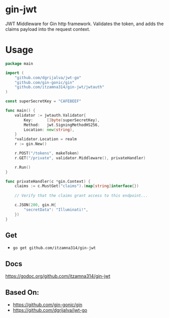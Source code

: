 # gin-jwt
JWT Middleware for Gin http framework.  Validates the token, and adds the claims payload into the request context.

# Usage
```go
package main

import (
	"github.com/dgrijalva/jwt-go"
	"github.com/gin-gonic/gin"
	"github.com/itzamna314/gin-jwt/jwtauth"
)

const superSecretKey = "CAFEBEEF"

func main() {
	validator := jwtauth.Validator{
		Key:      []byte(superSecretKey),
		Method:   jwt.SigningMethodHS256,
		Location: new(string),
	}
	*validator.Location = realm
	r := gin.New()

	r.POST("/tokens", makeToken)
	r.GET("/private", validator.Middleware(), privateHandler)

	r.Run()
}

func privateHandler(c *gin.Context) {
	claims := c.MustGet("claims").(map[string]interface{})
	
	// Verify that the claims grant access to this endpoint...

	c.JSON(200, gin.H{
		"secretData": "Illuminati!",
	})
}
```
## Get
* `go get github.com/itzamna314/gin-jwt`

## Docs
https://godoc.org/github.com/itzamna314/gin-jwt

## Based On:
* https://github.com/gin-gonic/gin
* https://github.com/dgrijalva/jwt-go

